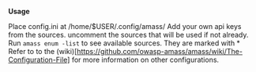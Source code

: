**Usage**

Place config.ini at /home/$USER/.config/amass/
Add your own api keys from the sources.
uncomment the sources that will be used if not already.
Run `amass enum -list` to see available sources. They are marked with *
Refer to to the (wiki)[https://github.com/owasp-amass/amass/wiki/The-Configuration-File] for more information on other configurations.
